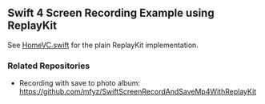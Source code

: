 ## Swift 4 Screen Recording Example using ReplayKit

See [HomeVC.swift](SwiftScreenRecordWithReplayKit/HomeVC.swift) for the plain ReplayKit implementation.

### Related Repositories

- Recording with save to photo album: https://github.com/mfyz/SwiftScreenRecordAndSaveMp4WithReplayKit
